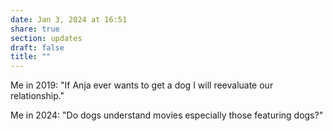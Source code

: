 ```yaml
---
date: Jan 3, 2024 at 16:51
share: true
section: updates
draft: false
title: ""
---
```



Me in 2019: "If Anja ever wants to get a dog I will reevaluate our relationship."

Me in 2024: "Do dogs understand movies especially those featuring dogs?"
